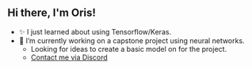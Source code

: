 ## Hi there, I'm Oris!
- ✨ I just learned about using Tensorflow/Keras.
- 🔭 I’m currently working on a capstone project using neural networks.
  - Looking for ideas to create a basic model on for the project.
  - [Contact me via Discord](https://discord.com/users/1244114470033297519)
